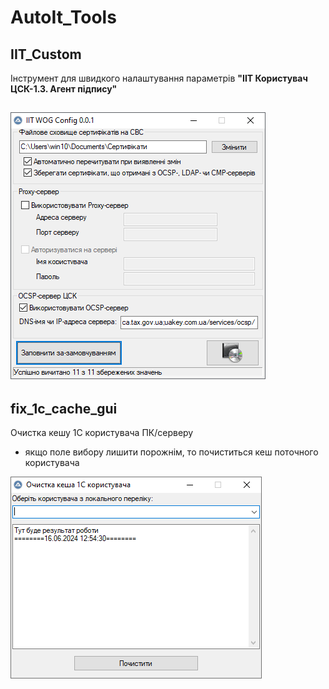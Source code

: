 # AutoIt_Tools

## IIT_Custom
Інструмент для швидкого налаштування параметрів **"ІІТ Користувач ЦСК-1.3. Агент підпису"**

![IIT_Custom.png](https://github.com/alexlorvi/AutoIt_Tools/blob/main/screenshot/IIT_Custom.png)
---

## fix_1c_cache_gui
Очистка кешу 1С користувача ПК/серверу
- якщо поле вибору лишити порожнім, то почиститься кеш поточного користувача

![fix_1c_cache_gui.png](https://github.com/alexlorvi/AutoIt_Tools/blob/main/screenshot/fix_1c_cache_gui.png)